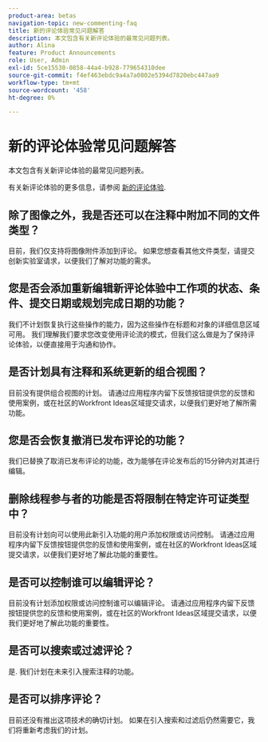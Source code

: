 ```yaml
---
product-area: betas
navigation-topic: new-commenting-faq
title: 新的评论体验常见问题解答
description: 本文包含有关新评论体验的最常见问题列表。
author: Alina
feature: Product Announcements
role: User, Admin
exl-id: 5ce15530-0858-44a4-b928-779654310dee
source-git-commit: f4ef463ebdc9a4a7a0802e5394d7820ebc447aa9
workflow-type: tm+mt
source-wordcount: '458'
ht-degree: 0%

---
```


# 新的评论体验常见问题解答

本文包含有关新评论体验的最常见问题列表。

有关新评论体验的更多信息，请参阅 [新的评论体验](../../betas/new-commenting-experience-beta/unified-commenting-experience.md).

## 除了图像之外，我是否还可以在注释中附加不同的文件类型？

目前，我们仅支持将图像附件添加到评论。 如果您想查看其他文件类型，请提交创新实验室请求，以便我们了解对功能的需求。

## 您是否会添加重新编辑新评论体验中工作项的状态、条件、提交日期或规划完成日期的功能？

我们不计划恢复执行这些操作的能力，因为这些操作在标题和对象的详细信息区域可用。 我们理解我们要求您改变使用评论流的模式，但我们这么做是为了保持评论体验，以便直接用于沟通和协作。

## 是否计划具有注释和系统更新的组合视图？

目前没有提供组合视图的计划。 请通过应用程序内留下反馈按钮提供您的反馈和使用案例，或在社区的Workfront Ideas区域提交请求，以便我们更好地了解所需功能。

## 您是否会恢复撤消已发布评论的功能？

我们已替换了取消已发布评论的功能，改为能够在评论发布后的15分钟内对其进行编辑。

## 删除线程参与者的功能是否将限制在特定许可证类型中？

目前没有计划向可以使用此新引入功能的用户添加权限或访问控制。 请通过应用程序内留下反馈按钮提供您的反馈和使用案例，或在社区的Workfront Ideas区域提交请求，以便我们更好地了解此功能的重要性。

## 是否可以控制谁可以编辑评论？

目前没有计划添加权限或访问控制谁可以编辑评论。 请通过应用程序内留下反馈按钮提供您的反馈和使用案例，或在社区的Workfront Ideas区域提交请求，以便我们更好地了解此功能的重要性。

## 是否可以搜索或过滤评论？

是. 我们计划在未来引入搜索注释的功能。

## 是否可以排序评论？

目前还没有推出这项技术的确切计划。 如果在引入搜索和过滤后仍然需要它，我们将重新考虑我们的计划。

